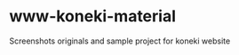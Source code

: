 www-koneki-material
===================

Screenshots originals and sample project for koneki website